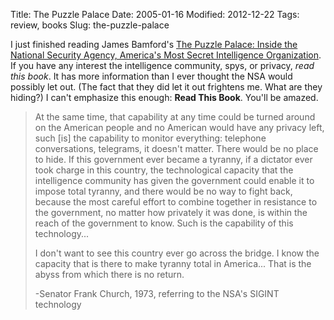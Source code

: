 Title: The Puzzle Palace
Date: 2005-01-16
Modified: 2012-12-22
Tags: review, books
Slug: the-puzzle-palace

I just finished reading James Bamford's <a href="http://www.amazon.com/exec/obidos/tg/detail/-/0140067485/qid=1105937785/sr=8-1/ref=sr_8_xs_ap_i1_xgl14/103-5319694-8982254?v=glance&s=books&n=507846" >The Puzzle Palace: Inside the National Security Agency, America's Most Secret Intelligence Organization</a>. If you have any interest the intelligence community, spys, or privacy, <i>read this book</i>. It has more information than I ever thought the NSA would possibly let out. (The fact that they did let it out frightens me. What are they hiding?)
I can't emphasize this enough: <b>Read This Book</b>. You'll be amazed.

<blockquote>At the same time, that capability at any time could be turned around on the American people and no American would have any privacy left, such [is] the capability to monitor everything: telephone conversations, telegrams, it doesn't matter. There would be no place to hide. If this government ever became a tyranny, if a dictator ever took charge in this country, the technological capacity that the intelligence community has given the government could enable it to impose total tyranny, and there would be no way to fight back, because the most careful effort to combine together in resistance to the government, no matter how privately it was done, is within the reach of the government to know. Such is the capability of this technology...

I don't want to see this country ever go across the bridge. I know the capacity that is there to make tyranny total in America... That is the abyss from which there is no return.

-Senator Frank Church, 1973, referring to the NSA's SIGINT technology</blockquote>
